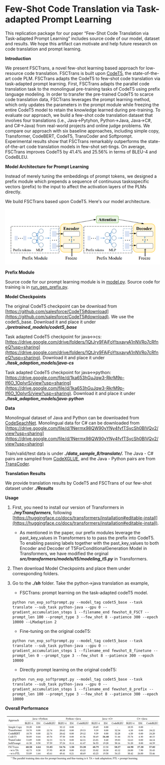 # Few-Shot Code Translation via Task-adapted Prompt Learning

This replication package for our paper “Few-Shot Code Translation via Task-adapted Prompt Learning” includes source code of our model, dataset and results. We hope this artifact can motivate and help future research on code translation and prompt learning.


**Introduction**

We present FSCTrans, a novel few-shot learning based approach for low-resource code translation. FSCTrans is built upon [CodeT5](https://github.com/salesforce/CodeT5), the state-of-the-art code PLM. FSCTrans adapts the CodeT5 to few-shot code translation via task-adapted prompt learning. First, FSCTrans adapts the parallel code translation task to the monolingual pre-training tasks of CodeT5 using prefix language modeling. In order to transfer the pre-trained CodeT5 to scarce code translation data, FSCTrans leverages the prompt learning method, which only updates the parameters in the prompt module while freezing the entire CodeT5 model to retain the knowledge learned during pre-training.
To evaluate our approach, we build a few-shot code translation dataset that involves four translations (i.e., Java→Pytyhon, Python→Java, Java→C#, and C#→Java) from real-world projects and online judge problems. We compare our approach with six baseline approaches, including simple copy, Transformer, CodeBERT, CodeT5, TransCoder and Softprompt. Experimental results show that FSCTrans remarkably outperforms the state-of-the-art code translation models in few-shot set-tings. On average, FSCTrans improves CodeT5
by 41.4% and 25.56% in terms of BLEU-4 and CodeBLEU.

**Model Architecture for Prompt Learning**

Instead of merely tuning the embeddings of prompt tokens, we designed a prefix module which prepends a sequence of continuous tasksspecific vectors (prefix) to the input  to affect the activation layers of the
PLMs directly. 

We build FSCTrans based upon CodeT5. Here's our model architecture.

![Results](./model.png)

**Prefix Module**

Source code for our prompt learning module is in [model.py](models.py). Source code for training is in [run_gen_prefix.py](sh/run_gen_prefix.py).


**Model Checkpoints**

The original CodeT5 checkpoint can be download from [https://github.com/salesforce/CodeT5#download](https://github.com/salesforce/CodeT5#download). We use the codet5_base. Download it and place it under ***./pretrained_models/codet5_base***

Task adapted CodeT5 checkpoint for java<->cs: [https://drive.google.com/drive/folders/1QtJry9FAjFoYtsxavyA1nNVRo7cRfneQ?usp=sharing](https://drive.google.com/drive/folders/1QtJry9FAjFoYtsxavyA1nNVRo7cRfneQ?usp=sharing). Download it and place it under ***./task_adaption_models/java-cs***

Task adapted CodeT5 checkpoint for java<->python: [https://drive.google.com/file/d/1ka653hGuJqw3-RkrM9p-If6O_1OplyrS/view?usp=sharing](https://drive.google.com/file/d/1ka653hGuJqw3-RkrM9p-If6O_1OplyrS/view?usp=sharing). Download it and place it under ***./task_adaption_models/java-python***

**Data**


Monolingual dataset of Java and Python can be downloaded from [CodeSeachNet](https://github.com/github/CodeSearchNet#downloading-data-from-s3). Monolingual data for C# can be downloaded from [https://drive.google.com/file/d/1Nermx98QW90yYNy4fvfTSycSh0BlVQv2/view?usp=sharing](https://drive.google.com/file/d/1Nermx98QW90yYNy4fvfTSycSh0BlVQv2/view?usp=sharing)

Train/valid/test data is under ***./data_sample_8/translate/.*** The Java - C# pairs are sampled from [CodeXGLUE](https://github.com/microsoft/CodeXGLUE/tree/main/Code-Code/code-to-code-trans), and the Java - Python pairs are from [TransCoder](https://github.com/facebookresearch/TransCoder).

**Translation Results**

We provide translation results by CodeT5 and FSCTrans of our few-shot dataset under ***./Results***

**Usage**

1. First, you need to install our version of Transformers in ***./myTransformers***, following [https://huggingface.co/docs/transformers/installation#editable-install](https://huggingface.co/docs/transformers/installation#editable-install). 
   - As mentioned in the paper, our prefix modules leverage the past_key_values in Transformers to to pass the prefix into CodeT5. To enabling passing labels together with the past_key_values to both Encoder and Decoder of T5ForConditionalGeneration Model in Transformers, we have modified the orginal ***src/transformers/models/t5/modeling_t5.py*** in Transformers.


2. Then download Model Checkpoints and place them under corresponding folders.


3. Go to the ***./sh*** folder. Take the python->java translation as example,
   - FSCTrans: prompt learning on the task-adapted codeT5 model. 
   ```
   python run_exp_softprompt.py --model_tag codet5_base --task translate --sub_task python-java --gpu 0 --gradient_accumulation_steps 1 --filename_end fewshot_8_FSCT --prompt_len 100 --prompt_type 3 --few_shot 8 --patience 300 --epoch 10000 --LMadaption 2
   ```
   - Fine-tuning on the original codeT5:
   ```
   python run_exp_softprompt.py --model_tag codet5_base --task translate --sub_task python-java --gpu 0 --gradient_accumulation_steps 1 --filename_end fewshot_8_finetune --prompt_len 0 --prompt_type 3 --few_shot 8 --patience 300 --epoch 10000
   ```
   - Directly prompt learning on the original codeT5:
   ```
   python run_exp_softprompt.py --model_tag codet5_base --task translate --sub_task python-java --gpu 0 --gradient_accumulation_steps 1 --filename_end fewshot_8_prefix --prompt_len 100 --prompt_type 3 --few_shot 8 --patience 300 --epoch 10000
   ```



**Overall Performance**


![Results](mainresults.png)

